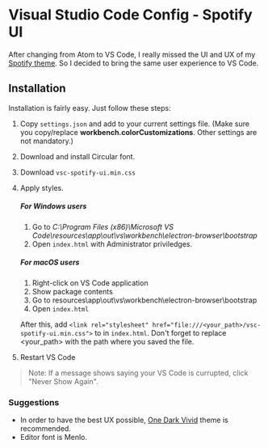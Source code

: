 # Visual Studio Code Config - Spotify UI
After changing from Atom to VS Code, I really missed the UI and UX of my [Spotify theme](https://github.com/joseqmatias/spotify-ui). So I decided to bring the same user experience to VS Code.

## Installation
Installation is fairly easy. Just follow these steps:

1. Copy `settings.json` and add to your current settings file. (Make sure you copy/replace **workbench.colorCustomizations**. Other settings are not mandatory.)
2. Download and install Circular font.
3. Download `vsc-spotify-ui.min.css`
4. Apply styles.

    #####  For Windows users
    1. Go to *C:\Program Files (x86)\Microsoft VS Code\resources\app\out\vs\workbench\electron-browser\bootstrap*
    2. Open `index.html` with Administrator priviledges.

    ##### For macOS users
    1. Right-click on VS Code application
    2. Show package contents
    3. Go to resources\app\out\vs\workbench\electron-browser\bootstrap
    4. Open `index.html`


    After this, add ```<link rel="stylesheet" href="file:///<your_path>/vsc-spotify-ui.min.css">``` to <head> in `index.html`. Don't forget to replace <your_path> with the path where you saved the file.

5. Restart VS Code

> Note: If a message shows saying your VS Code is currupted, click "Never Show Again".

### Suggestions
+ In order to have the best UX possible, [One Dark Vivid](https://marketplace.visualstudio.com/items?itemName=kkozee.theme-one-dark-vivid) theme is recommended.
+ Editor font is Menlo.